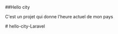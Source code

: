 ##Hello city

C'est un projet qui donne l'heure actuel de mon pays


#   h e l l o - c i t y - L a r a v e l  
 